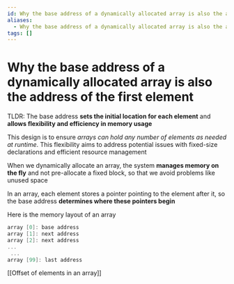 ```yaml
---
id: Why the base address of a dynamically allocated array is also the address of the first element
aliases:
  - Why the base address of a dynamically allocated array is also the address of the first element
tags: []
---
```


# Why the base address of a dynamically allocated array is also the address of the first element

TLDR: The base address **sets the initial location for each element** and **allows flexibility and efficiency in memory usage**

This design is to ensure _arrays can hold any number of elements as needed at runtime_. This flexibility aims to address potential issues with fixed-size declarations and efficient resource management

When we dynamically allocate an array, the system **manages memory on the fly** and not pre-allocate a fixed block, so that we avoid problems like unused space

In an array, each element stores a pointer pointing to the element after it, so the base address **determines where these pointers begin**

Here is the memory layout of an array

```c
array [0]: base address
array [1]: next address
array [2]: next address
...
 ...
array [99]: last address
```
[[Offset of elements in an array]]

